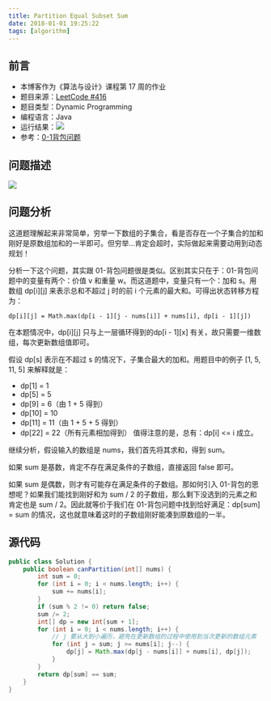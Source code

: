 ```yaml
---
title: Partition Equal Subset Sum
date: 2018-01-01 19:25:22
tags: [algorithm]
---
```


## 前言

- 本博客作为《算法与设计》课程第 17 周的作业
- 题目来源：[LeetCode #416](https://leetcode.com/problems/partition-equal-subset-sum)
- 题目类型：Dynamic Programming
- 编程语言：Java
- 运行结果：![](images/result.png)
- 参考：[0-1背包问题](https://www.cnblogs.com/shinning/p/6027743.html)

## 问题描述

![](images/description.png)

## 问题分析

这道题理解起来非常简单，穷举一下数组的子集合，看是否存在一个子集合的加和刚好是原数组加和的一半即可。但穷举...肯定会超时，实际做起来需要动用到动态规划！

分析一下这个问题，其实跟 01-背包问题很是类似。区别其实只在于：01-背包问题中的变量有两个：价值 v 和重量 w。而这道题中，变量只有一个：加和 s。用数组 dp[i][j] 来表示总和不超过 j 时的前 i 个元素的最大和。可得出状态转移方程为：<br/>
```
dp[i][j] = Math.max(dp[i - 1][j - nums[i]] + nums[i], dp[i - 1][j])
```
在本题情况中，dp[i][j] 只与上一层循环得到的dp[i - 1][x] 有关，故只需要一维数组，每次更新数组值即可。

假设 dp[s] 表示在不超过 s 的情况下，子集合最大的加和。用题目中的例子 [1, 5, 11, 5] 来解释就是：
  + dp[1] = 1
  + dp[5] = 5
  + dp[9] = 6（由 1 + 5 得到）
  + dp[10] = 10
  + dp[11] = 11（由 1 + 5 + 5 得到）
  + dp[22] = 22（所有元素相加得到）
值得注意的是，总有：dp[i] <= i 成立。

继续分析，假设输入的数组是 nums，我们首先将其求和，得到 sum。

如果 sum 是基数，肯定不存在满足条件的子数组，直接返回 false 即可。

如果 sum 是偶数，则才有可能存在满足条件的子数组。那如何引入 01-背包的思想呢？如果我们能找到刚好和为 sum / 2 的子数组，那么剩下没选到的元素之和肯定也是 sum / 2。因此就等价于我们在 01-背包问题中找到恰好满足：dp[sum] = sum 的情况，这也就意味着这时的子数组刚好能凑到原数组的一半。

## 源代码

```Java
public class Solution {
    public boolean canPartition(int[] nums) {
        int sum = 0;
        for (int i = 0; i < nums.length; i++) {
            sum += nums[i];
        }
        if (sum % 2 != 0) return false; 
        sum /= 2;
        int[] dp = new int[sum + 1];
        for (int i = 0; i < nums.length; i++) {
            // j 要从大到小遍历，避免在更新数组的过程中使用到当次更新的数组元素
            for (int j = sum; j >= nums[i]; j--) {
                dp[j] = Math.max(dp[j - nums[i]] + nums[i], dp[j]);
            }
        }
        return dp[sum] == sum;
    }
}
```

